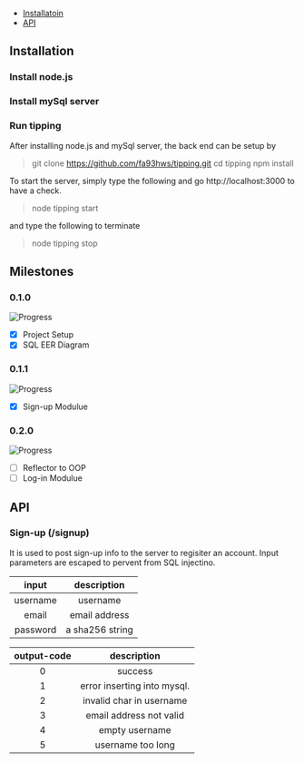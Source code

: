- [Installatoin](#Installatoin)
- [API](#API)

## Installation
### Install node.js
### Install mySql server
### Run tipping
After installing node.js and mySql server, the back end can be setup by

> git clone https://github.com/fa93hws/tipping.git
> cd tipping
> npm install

To start the server, simply type the following and go http://localhost:3000 to have a check.
> node tipping start

and type the following to terminate
> node tipping stop

## Milestones
### 0.1.0
![Progress](http://progressed.io/bar/100)
- [x] Project Setup
- [x] SQL EER Diagram

### 0.1.1
![Progress](http://progressed.io/bar/100)
- [x] Sign-up Modulue

### 0.2.0
![Progress](http://progressed.io/bar/0)
- [ ] Reflector to OOP
- [ ] Log-in Modulue

## API
### Sign-up (/signup)
It is used to post sign-up info to the server to regisiter an account. Input parameters are escaped to pervent from SQL injectino.

|input|description|
|:-:|:-:|
|username| username|
|email|email address|
|password|a sha256 string|

|output-code|description|
|:-:|:-:|
|0|success|
|1|error inserting into mysql.| 
|2|invalid char in username|
|3| email address not valid|
|4| empty username|
|5| username too long|








